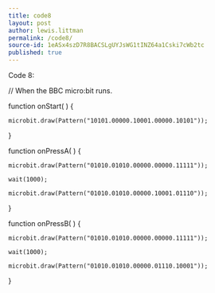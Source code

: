 ```yaml
---
title: code8
layout: post
author: lewis.littman
permalink: /code8/
source-id: 1eASx4szD7R8BACSLgUYJsWG1tINZ64a1Cski7cWb2tc
published: true
---
```

Code 8:

// When the BBC micro:bit runs.

function onStart(  ) {

	microbit.draw(Pattern("10101.00000.10001.00000.10101"));

	

}

function onPressA(  ) {

	microbit.draw(Pattern("01010.01010.00000.00000.11111"));

	wait(1000);

	microbit.draw(Pattern("01010.01010.00000.10001.01110"));

	

}

function onPressB(  ) {

	microbit.draw(Pattern("01010.01010.00000.00000.11111"));

	wait(1000);

	microbit.draw(Pattern("01010.01010.00000.01110.10001"));

	

}

